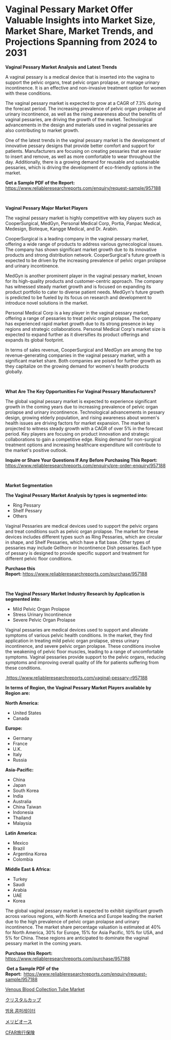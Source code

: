 <p><h1>Vaginal Pessary Market Offer Valuable Insights into Market Size, Market Share, Market Trends, and Projections Spanning from 2024 to 2031</h1></p><p><strong>Vaginal Pessary Market Analysis and Latest Trends</strong></p>
<p><p>A vaginal pessary is a medical device that is inserted into the vagina to support the pelvic organs, treat pelvic organ prolapse, or manage urinary incontinence. It is an effective and non-invasive treatment option for women with these conditions.</p><p>The vaginal pessary market is expected to grow at a CAGR of 7.3% during the forecast period. The increasing prevalence of pelvic organ prolapse and urinary incontinence, as well as the rising awareness about the benefits of vaginal pessaries, are driving the growth of the market. Technological advancements in the design and materials used in vaginal pessaries are also contributing to market growth.</p><p>One of the latest trends in the vaginal pessary market is the development of innovative pessary designs that provide better comfort and support for patients. Manufacturers are focusing on creating pessaries that are easier to insert and remove, as well as more comfortable to wear throughout the day. Additionally, there is a growing demand for reusable and sustainable pessaries, which is driving the development of eco-friendly options in the market.</p></p>
<p><strong>Get a Sample PDF of the Report:&nbsp;</strong> <a href="https://www.reliableresearchreports.com/enquiry/request-sample/957188">https://www.reliableresearchreports.com/enquiry/request-sample/957188</a></p>
<p>&nbsp;</p>
<p><strong>Vaginal Pessary Major Market Players</strong></p>
<p><p>The vaginal pessary market is highly competitive with key players such as CooperSurgical, MedGyn, Personal Medical Corp, Portia, Panpac Medical, Medesign, Bioteque, Kangge Medical, and Dr. Arabin. </p><p>CooperSurgical is a leading company in the vaginal pessary market, offering a wide range of products to address various gynecological issues. The company has shown significant market growth due to its innovative products and strong distribution network. CooperSurgical's future growth is expected to be driven by the increasing prevalence of pelvic organ prolapse and urinary incontinence.</p><p>MedGyn is another prominent player in the vaginal pessary market, known for its high-quality products and customer-centric approach. The company has witnessed steady market growth and is focused on expanding its product portfolio to cater to diverse patient needs. MedGyn's future growth is predicted to be fueled by its focus on research and development to introduce novel solutions in the market.</p><p>Personal Medical Corp is a key player in the vaginal pessary market, offering a range of pessaries to treat pelvic organ prolapse. The company has experienced rapid market growth due to its strong presence in key regions and strategic collaborations. Personal Medical Corp's market size is expected to expand further as it diversifies its product offerings and expands its global footprint.</p><p>In terms of sales revenue, CooperSurgical and MedGyn are among the top revenue-generating companies in the vaginal pessary market, with a significant market share. Both companies are poised for further growth as they capitalize on the growing demand for women's health products globally.</p></p>
<p>&nbsp;</p>
<p><strong>What Are The Key Opportunities For Vaginal Pessary Manufacturers?</strong></p>
<p><p>The global vaginal pessary market is expected to experience significant growth in the coming years due to increasing prevalence of pelvic organ prolapse and urinary incontinence. Technological advancements in pessary design, growing elderly population, and rising awareness about women's health issues are driving factors for market expansion. The market is projected to witness steady growth with a CAGR of over 5% in the forecast period. Key players are focusing on product innovation and strategic collaborations to gain a competitive edge. Rising demand for non-surgical treatment options and increasing healthcare expenditure will contribute to the market's positive outlook.</p></p>
<p><strong>Inquire or Share Your Questions If Any Before Purchasing This Report:</strong> <a href="https://www.reliableresearchreports.com/enquiry/pre-order-enquiry/957188">https://www.reliableresearchreports.com/enquiry/pre-order-enquiry/957188</a></p>
<p>&nbsp;</p>
<p><strong>Market Segmentation</strong></p>
<p><strong>The Vaginal Pessary Market Analysis by types is segmented into:</strong></p>
<p><ul><li>Ring Pessary</li><li>Shelf Pessary</li><li>Others</li></ul></p>
<p><p>Vaginal Pessaries are medical devices used to support the pelvic organs and treat conditions such as pelvic organ prolapse. The market for these devices includes different types such as Ring Pessaries, which are circular in shape, and Shelf Pessaries, which have a flat base. Other types of pessaries may include Gellhorn or Incontinence Dish pessaries. Each type of pessary is designed to provide specific support and treatment for different pelvic floor conditions.</p></p>
<p><strong>Purchase this Report:&nbsp;</strong><a href="https://www.reliableresearchreports.com/purchase/957188">https://www.reliableresearchreports.com/purchase/957188</a></p>
<p>&nbsp;</p>
<p><strong>The Vaginal Pessary Market Industry Research by Application is segmented into:</strong></p>
<p><ul><li>Mild Pelvic Organ Prolapse</li><li>Stress Urinary Incontinence</li><li>Severe Pelvic Organ Prolapse</li></ul></p>
<p><p>Vaginal pessaries are medical devices used to support and alleviate symptoms of various pelvic health conditions. In the market, they find application in treating mild pelvic organ prolapse, stress urinary incontinence, and severe pelvic organ prolapse. These conditions involve the weakening of pelvic floor muscles, leading to a range of uncomfortable symptoms. Vaginal pessaries provide support to the pelvic organs, reducing symptoms and improving overall quality of life for patients suffering from these conditions.</p></p>
<p><a href="https://www.reliableresearchreports.com/vaginal-pessary-r957188">&nbsp;https://www.reliableresearchreports.com/vaginal-pessary-r957188</a></p>
<p><strong>In terms of Region, the Vaginal Pessary Market Players available by Region are:</strong></p>
<p>
    <p> <strong> North America: </strong>
        <ul>
            <li>United States</li>
            <li>Canada</li>
        </ul>
        </p> 
    <p> <strong> Europe: </strong>
        <ul>
            <li>Germany</li>
            <li>France</li>
            <li>U.K.</li>
            <li>Italy</li>
            <li>Russia</li>
        </ul>
        </p> 
    <p> <strong> Asia-Pacific: </strong>
        <ul>
            <li>China</li>
            <li>Japan</li>
            <li>South Korea</li>
            <li>India</li>
            <li>Australia</li>
            <li>China Taiwan</li>
            <li>Indonesia</li>
            <li>Thailand</li>
            <li>Malaysia</li>
        </ul>
        </p> 
    <p> <strong> Latin America: </strong>
        <ul>
            <li>Mexico</li>
            <li>Brazil</li>
            <li>Argentina Korea</li>
            <li>Colombia</li>
        </ul>
        </p> 
    <p> <strong> Middle East & Africa: </strong>
        <ul>
            <li>Turkey</li>
            <li>Saudi</li>
            <li>Arabia</li>
            <li>UAE</li>
            <li>Korea</li>
        </ul>
    </p>
    </p>
<p><p>The global vaginal pessary market is expected to exhibit significant growth across various regions, with North America and Europe leading the market due to the high prevalence of pelvic organ prolapse and urinary incontinence. The market share percentage valuation is estimated at 40% for North America, 30% for Europe, 15% for Asia Pacific, 10% for USA, and 5% for China. These regions are anticipated to dominate the vaginal pessary market in the coming years.</p></p>
<p><strong>Purchase this Report: </strong><a href="https://www.reliableresearchreports.com/purchase/957188">https://www.reliableresearchreports.com/purchase/957188</a></p>
<p>&nbsp;<strong>Get a Sample PDF of the Report:&nbsp;&nbsp;</strong><a href="https://www.reliableresearchreports.com/enquiry/request-sample/957188">https://www.reliableresearchreports.com/enquiry/request-sample/957188</a></p>
<p><strong></strong></p>
<p><p><a href="https://github.com/timeliteaut/Market-Research-Report-List-2/blob/main/venous-blood-collection-tube-market.md">Venous Blood Collection Tube Market</a></p><p><a href="https://medium.com/@addyserr7687/%E3%82%AF%E3%83%AA%E3%82%B9%E3%82%BF%E3%83%AB%E3%82%AB%E3%83%83%E3%83%97%E5%B8%82%E5%A0%B4%E3%81%AE%E8%A6%8F%E6%A8%A1-cagr-%E3%83%88%E3%83%AC%E3%83%B3%E3%83%892024-2030-0cba770d8bc0">クリスタルカップ</a></p><p><a href="https://medium.com/@obiemante1922/%EC%9D%BC%EB%B0%98-%EC%84%A4%EA%B3%84-%EB%B9%84%EA%B5%90%EA%B8%B0-%EC%8B%9C%EC%9E%A5-%EC%84%B1%EA%B3%B5%EC%A0%81%EC%9D%B8-%EB%B9%84%EC%A6%88%EB%8B%88%EC%8A%A4-%EC%A0%84%EB%9E%B5%EC%9D%98-%ED%95%B5%EC%8B%AC-%EC%98%88%EC%B8%A1-2031%EB%85%84%EA%B9%8C%EC%A7%80-f70bf3c1b999">범용 콤퍼레이터</a></p><p><a href="https://medium.com/@teridactyl90/%E3%83%A1%E3%83%AA%E3%83%93%E3%82%AA%E3%83%BC%E3%82%B9%E5%B8%82%E5%A0%B4%E3%83%A1%E3%83%88%E3%83%AA%E3%83%83%E3%82%AF%E3%82%B9%E3%81%AE%E8%A7%A3%E8%AA%AD-%E5%B8%82%E5%A0%B4%E3%82%B7%E3%82%A7%E3%82%A2-%E3%83%88%E3%83%AC%E3%83%B3%E3%83%89-%E3%81%8A%E3%82%88%E3%81%B3%E6%88%90%E9%95%B7%E3%83%91%E3%82%BF%E3%83%BC%E3%83%B3-3954bc834bc4">メリビオース</a></p><p><a href="https://github.com/TerrellConn/Market-Research-Report-List-1/blob/main/163174948777.md">CFAR旅行保険</a></p></p>